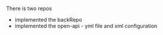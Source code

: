 There is two repos 
   - implemented the backRepo
   - implemented the open-api  - yml file and xml configuration 
